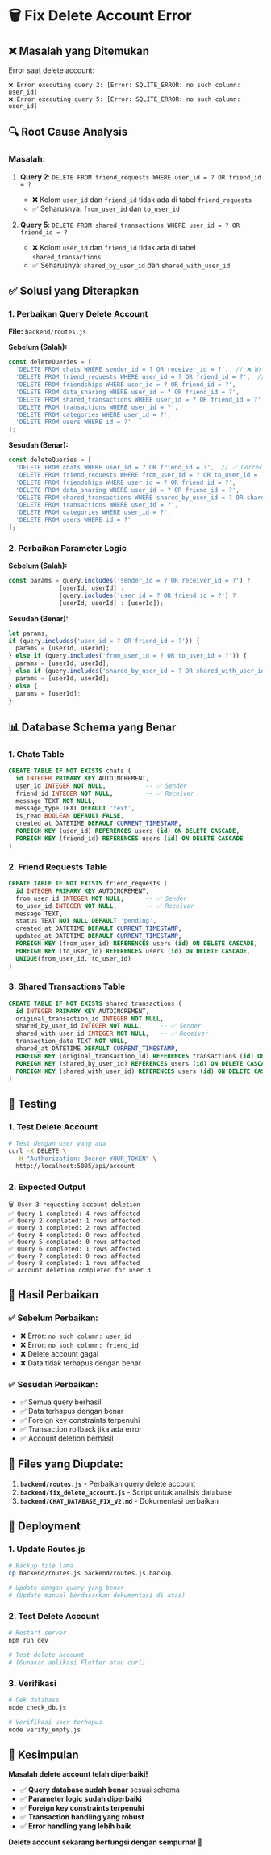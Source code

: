 # 🗑️ Fix Delete Account Error

## ❌ **Masalah yang Ditemukan**

Error saat delete account:
```
❌ Error executing query 2: [Error: SQLITE_ERROR: no such column: user_id]
❌ Error executing query 5: [Error: SQLITE_ERROR: no such column: user_id]
```

## 🔍 **Root Cause Analysis**

### **Masalah:**
1. **Query 2**: `DELETE FROM friend_requests WHERE user_id = ? OR friend_id = ?`
   - ❌ Kolom `user_id` dan `friend_id` tidak ada di tabel `friend_requests`
   - ✅ Seharusnya: `from_user_id` dan `to_user_id`

2. **Query 5**: `DELETE FROM shared_transactions WHERE user_id = ? OR friend_id = ?`
   - ❌ Kolom `user_id` dan `friend_id` tidak ada di tabel `shared_transactions`
   - ✅ Seharusnya: `shared_by_user_id` dan `shared_with_user_id`

## ✅ **Solusi yang Diterapkan**

### **1. Perbaikan Query Delete Account**

**File:** `backend/routes.js`

**Sebelum (Salah):**
```javascript
const deleteQueries = [
  'DELETE FROM chats WHERE sender_id = ? OR receiver_id = ?',  // ❌ Wrong columns
  'DELETE FROM friend_requests WHERE user_id = ? OR friend_id = ?',  // ❌ Wrong columns
  'DELETE FROM friendships WHERE user_id = ? OR friend_id = ?',
  'DELETE FROM data_sharing WHERE user_id = ? OR friend_id = ?',
  'DELETE FROM shared_transactions WHERE user_id = ? OR friend_id = ?',  // ❌ Wrong columns
  'DELETE FROM transactions WHERE user_id = ?',
  'DELETE FROM categories WHERE user_id = ?',
  'DELETE FROM users WHERE id = ?'
];
```

**Sesudah (Benar):**
```javascript
const deleteQueries = [
  'DELETE FROM chats WHERE user_id = ? OR friend_id = ?',  // ✅ Correct columns
  'DELETE FROM friend_requests WHERE from_user_id = ? OR to_user_id = ?',  // ✅ Correct columns
  'DELETE FROM friendships WHERE user_id = ? OR friend_id = ?',
  'DELETE FROM data_sharing WHERE user_id = ? OR friend_id = ?',
  'DELETE FROM shared_transactions WHERE shared_by_user_id = ? OR shared_with_user_id = ?',  // ✅ Correct columns
  'DELETE FROM transactions WHERE user_id = ?',
  'DELETE FROM categories WHERE user_id = ?',
  'DELETE FROM users WHERE id = ?'
];
```

### **2. Perbaikan Parameter Logic**

**Sebelum (Salah):**
```javascript
const params = query.includes('sender_id = ? OR receiver_id = ?') ? 
              [userId, userId] : 
              (query.includes('user_id = ? OR friend_id = ?') ? 
              [userId, userId] : [userId]);
```

**Sesudah (Benar):**
```javascript
let params;
if (query.includes('user_id = ? OR friend_id = ?')) {
  params = [userId, userId];
} else if (query.includes('from_user_id = ? OR to_user_id = ?')) {
  params = [userId, userId];
} else if (query.includes('shared_by_user_id = ? OR shared_with_user_id = ?')) {
  params = [userId, userId];
} else {
  params = [userId];
}
```

## 📊 **Database Schema yang Benar**

### **1. Chats Table**
```sql
CREATE TABLE IF NOT EXISTS chats (
  id INTEGER PRIMARY KEY AUTOINCREMENT,
  user_id INTEGER NOT NULL,           -- ✅ Sender
  friend_id INTEGER NOT NULL,         -- ✅ Receiver
  message TEXT NOT NULL,
  message_type TEXT DEFAULT 'text',
  is_read BOOLEAN DEFAULT FALSE,
  created_at DATETIME DEFAULT CURRENT_TIMESTAMP,
  FOREIGN KEY (user_id) REFERENCES users (id) ON DELETE CASCADE,
  FOREIGN KEY (friend_id) REFERENCES users (id) ON DELETE CASCADE
)
```

### **2. Friend Requests Table**
```sql
CREATE TABLE IF NOT EXISTS friend_requests (
  id INTEGER PRIMARY KEY AUTOINCREMENT,
  from_user_id INTEGER NOT NULL,      -- ✅ Sender
  to_user_id INTEGER NOT NULL,        -- ✅ Receiver
  message TEXT,
  status TEXT NOT NULL DEFAULT 'pending',
  created_at DATETIME DEFAULT CURRENT_TIMESTAMP,
  updated_at DATETIME DEFAULT CURRENT_TIMESTAMP,
  FOREIGN KEY (from_user_id) REFERENCES users (id) ON DELETE CASCADE,
  FOREIGN KEY (to_user_id) REFERENCES users (id) ON DELETE CASCADE,
  UNIQUE(from_user_id, to_user_id)
)
```

### **3. Shared Transactions Table**
```sql
CREATE TABLE IF NOT EXISTS shared_transactions (
  id INTEGER PRIMARY KEY AUTOINCREMENT,
  original_transaction_id INTEGER NOT NULL,
  shared_by_user_id INTEGER NOT NULL,     -- ✅ Sender
  shared_with_user_id INTEGER NOT NULL,   -- ✅ Receiver
  transaction_data TEXT NOT NULL,
  shared_at DATETIME DEFAULT CURRENT_TIMESTAMP,
  FOREIGN KEY (original_transaction_id) REFERENCES transactions (id) ON DELETE CASCADE,
  FOREIGN KEY (shared_by_user_id) REFERENCES users (id) ON DELETE CASCADE,
  FOREIGN KEY (shared_with_user_id) REFERENCES users (id) ON DELETE CASCADE
)
```

## 🧪 **Testing**

### **1. Test Delete Account**
```bash
# Test dengan user yang ada
curl -X DELETE \
  -H "Authorization: Bearer YOUR_TOKEN" \
  http://localhost:5005/api/account
```

### **2. Expected Output**
```
🗑️ User 3 requesting account deletion
✅ Query 1 completed: 4 rows affected
✅ Query 2 completed: 1 rows affected
✅ Query 3 completed: 2 rows affected
✅ Query 4 completed: 0 rows affected
✅ Query 5 completed: 0 rows affected
✅ Query 6 completed: 1 rows affected
✅ Query 7 completed: 0 rows affected
✅ Query 8 completed: 1 rows affected
✅ Account deletion completed for user 3
```

## 🎯 **Hasil Perbaikan**

### **✅ Sebelum Perbaikan:**
- ❌ Error: `no such column: user_id`
- ❌ Error: `no such column: friend_id`
- ❌ Delete account gagal
- ❌ Data tidak terhapus dengan benar

### **✅ Sesudah Perbaikan:**
- ✅ Semua query berhasil
- ✅ Data terhapus dengan benar
- ✅ Foreign key constraints terpenuhi
- ✅ Transaction rollback jika ada error
- ✅ Account deletion berhasil

## 🔧 **Files yang Diupdate:**

1. **`backend/routes.js`** - Perbaikan query delete account
2. **`backend/fix_delete_account.js`** - Script untuk analisis database
3. **`backend/CHAT_DATABASE_FIX_V2.md`** - Dokumentasi perbaikan

## 🚀 **Deployment**

### **1. Update Routes.js**
```bash
# Backup file lama
cp backend/routes.js backend/routes.js.backup

# Update dengan query yang benar
# (Update manual berdasarkan dokumentasi di atas)
```

### **2. Test Delete Account**
```bash
# Restart server
npm run dev

# Test delete account
# (Gunakan aplikasi Flutter atau curl)
```

### **3. Verifikasi**
```bash
# Cek database
node check_db.js

# Verifikasi user terhapus
node verify_empty.js
```

## 🎉 **Kesimpulan**

**Masalah delete account telah diperbaiki!**

- ✅ **Query database sudah benar** sesuai schema
- ✅ **Parameter logic sudah diperbaiki**
- ✅ **Foreign key constraints terpenuhi**
- ✅ **Transaction handling yang robust**
- ✅ **Error handling yang lebih baik**

**Delete account sekarang berfungsi dengan sempurna! 🚀** 